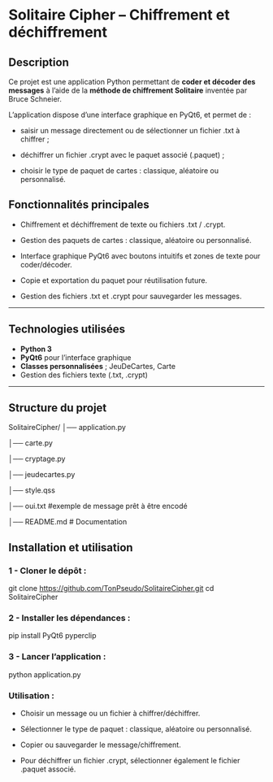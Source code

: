 # Solitaire Cipher – Chiffrement et déchiffrement

## Description
Ce projet est une application Python permettant de **coder et décoder des messages** à l’aide de la **méthode de chiffrement Solitaire** inventée par Bruce Schneier.  

L’application dispose d’une interface graphique en PyQt6, et permet de :

- saisir un message directement ou de sélectionner un fichier .txt à chiffrer ;

- déchiffrer un fichier .crypt avec le paquet associé (.paquet) ;

- choisir le type de paquet de cartes : classique, aléatoire ou personnalisé.


## Fonctionnalités principales

- Chiffrement et déchiffrement de texte ou fichiers .txt / .crypt.

- Gestion des paquets de cartes : classique, aléatoire ou personnalisé.

- Interface graphique PyQt6 avec boutons intuitifs et zones de texte pour coder/décoder.

- Copie et exportation du paquet pour réutilisation future.

- Gestion des fichiers .txt et .crypt pour sauvegarder les messages.
---

## Technologies utilisées
- **Python 3**  
- **PyQt6** pour l’interface graphique  
- **Classes personnalisées** ; JeuDeCartes, Carte 
- Gestion des fichiers texte (.txt, .crypt) 

---

## Structure du projet


SolitaireCipher/
│── application.py

│── carte.py

│── cryptage.py

│── jeudecartes.py

│── style.qss

│── oui.txt #exemple de message prêt à être encodé

│── README.md # Documentation

## Installation et utilisation
### 1 - Cloner le dépôt :
git clone https://github.com/TonPseudo/SolitaireCipher.git
cd SolitaireCipher

### 2 - Installer les dépendances :
pip install PyQt6 pyperclip

### 3 - Lancer l’application :
python application.py

### Utilisation :

- Choisir un message ou un fichier à chiffrer/déchiffrer.

- Sélectionner le type de paquet : classique, aléatoire ou personnalisé.

- Copier ou sauvegarder le message/chiffrement.

- Pour déchiffrer un fichier .crypt, sélectionner également le fichier .paquet associé.
